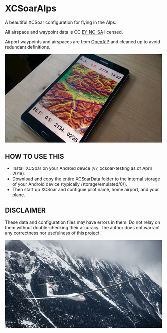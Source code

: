 # XCSoarAlps
A beautiful XCSoar configuration for flying in the Alps.

All airspace and waypoint data is CC [BY-NC-SA](http://creativecommons.org/licenses/by-nc-sa/3.0/) licensed.

Airport waypoints and airspaces are from [OpenAIP](http://www.openaip.net) and cleaned up to avoid redundant definitions.

![img](img/IMG_20160415_145311.jpg)

HOW TO USE THIS
---------------
- Install XCSoar on your Android device (v7, xcsoar-testing as of April 2016).
- [Download](https://github.com/stefanix/XCSoarAlps/archive/master.zip) and copy the entire XCSoarData folder to the internal storage of your Android device (typically /storage/emulated/0/).
- Then start up XCSoar and configure pilot name, home airport, and your plane.


DISCLAIMER
----------
These data and configuration files may have errors in them. Do not relay on them without double-checking their accuracy. The author does not warrant any correctness nor usefulness of this project.

![img](img/DSC01872-01.jpeg)

